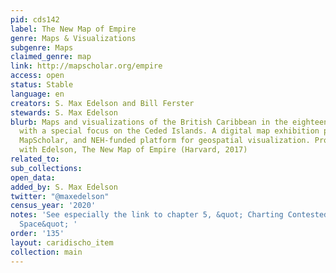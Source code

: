 ```yaml
---
pid: cds142
label: The New Map of Empire
genre: Maps & Visualizations
subgenre: Maps
claimed_genre: map
link: http://mapscholar.org/empire
access: open
status: Stable
language: en
creators: S. Max Edelson and Bill Ferster
stewards: S. Max Edelson
blurb: Maps and visualizations of the British Caribbean in the eighteenth century,
  with a special focus on the Ceded Islands. A digital map exhibition produced on
  MapScholar, and NEH-funded platform for geospatial visualization. Produced in tandem
  with Edelson, The New Map of Empire (Harvard, 2017)
related_to:
sub_collections:
open_data:
added_by: S. Max Edelson
twitter: "@maxedelson"
census_year: '2020'
notes: 'See especially the link to chapter 5, &quot; Charting Contested Caribbean
  Space&quot; '
order: '135'
layout: caridischo_item
collection: main
---
```

